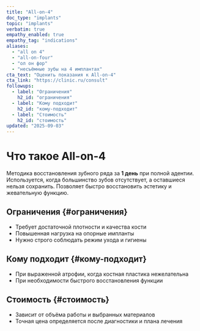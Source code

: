 ```yaml
---
title: "All-on-4"
doc_type: "implants"
topic: "implants"
verbatim: true
empathy_enabled: true
empathy_tag: "indications"
aliases:
  - "all on 4"
  - "all-on-four"
  - "ол он фор"
  - "несъёмные зубы на 4 имплантах"
cta_text: "Оценить показания к All-on-4"
cta_link: "https://clinic.ru/consult"
followups:
  - label: "Ограничения"
    h2_id: "ограничения"
  - label: "Кому подходит"
    h2_id: "кому-подходит"
  - label: "Стоимость"
    h2_id: "стоимость"
updated: "2025-09-03"
---
```


# Что такое All-on-4
Методика восстановления зубного ряда за **1 день** при полной адентии. Используется, когда большинство зубов отсутствует, а оставшиеся нельзя сохранить. Позволяет быстро восстановить эстетику и жевательную функцию.

## Ограничения {#ограничения}
- Требует достаточной плотности и качества кости
- Повышенная нагрузка на опорные импланты
- Нужно строго соблюдать режим ухода и гигиены

## Кому подходит {#кому-подходит}
- При выраженной атрофии, когда костная пластика нежелательна
- При необходимости быстрого восстановления функции

## Стоимость {#стоимость}
- Зависит от объёма работы и выбранных материалов
- Точная цена определяется после диагностики и плана лечения
